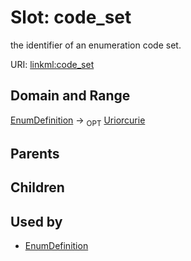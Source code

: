 
# Slot: code_set


the identifier of an enumeration code set.

URI: [linkml:code_set](https://w3id.org/linkml/code_set)


## Domain and Range

[EnumDefinition](EnumDefinition.md) ->  <sub>OPT</sub>
 [Uriorcurie](types/Uriorcurie.md)

## Parents


## Children


## Used by

 * [EnumDefinition](EnumDefinition.md)
